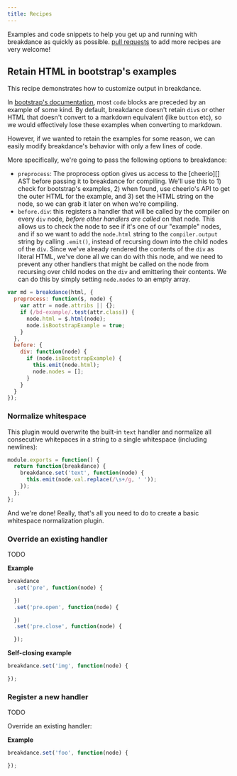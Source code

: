 ```yaml
---
title: Recipes
---
```


Examples and code snippets to help you get up and running with breakdance as quickly as possible. [pull requests](contributing.html) to add more recipes are very welcome!



## Retain HTML in bootstrap's examples

This recipe demonstrates how to customize output in breakdance.

In [bootstrap's documentation](https://github.com/twbs/bootstrap), most `code` blocks are preceded by an example of some kind. By default, breakdance doesn't retain `div`s or other HTML that doesn't convert to a markdown equivalent (like `button` etc), so we would effectively lose these examples when converting to markdown.

However, if we wanted to retain the examples for some reason, we can easily modify breakdance's behavior with only a few lines of code.

More specifically, we're going to pass the following options to breakdance:

- `preprocess`: The proprocess option gives us access to the [cheerio][] AST before passing it to breakdance for compiling. We'll use this to 1) check for bootstrap's examples, 2) when found, use cheerio's API to get the outer HTML for the example, and 3)  set the HTML string on the node, so we can grab it later on when we're compiling.
- `before.div`: this registers a handler that will be called by the compiler on every `div` node, _before other handlers are called_ on that node. This allows us to check the node to see if it's one of our "example" nodes, and if so we want to add the `node.html` string to the `compiler.output` string by calling `.emit()`, instead of recursing down into the child nodes of the `div`. Since we've already rendered the contents of the `div` as literal HTML, we've done all we can do with this node, and we need to prevent any other handlers that might be called on the node from recursing over child nodes on the `div` and emittering their contents. We can do this by simply setting `node.nodes` to an empty array.

```js
var md = breakdance(html, {
  preprocess: function($, node) {
    var attr = node.attribs || {};
    if (/bd-example/.test(attr.class)) {
      node.html = $.html(node);
      node.isBootstrapExample = true;
    }
  },
  before: {
    div: function(node) {
      if (node.isBootstrapExample) {
        this.emit(node.html);
        node.nodes = [];
      }
    }
  }
});
```


### Normalize whitespace

This plugin would overwrite the built-in `text` handler and normalize all consecutive whitepaces in a string to a single whitespace (including newlines):

```js
module.exports = function() {
  return function(breakdance) {
    breakdance.set('text', function(node) {
      this.emit(node.val.replace(/\s+/g, ' '));
    });
  };
};
```

And we're done! Really, that's all you need to do to create a basic whitespace normalization plugin.


### Override an existing handler

TODO

**Example**

```js
breakdance
  .set('pre', function(node) {

  })
  .set('pre.open', function(node) {

  })
  .set('pre.close', function(node) {

  });
```

**Self-closing example**

```js
breakdance.set('img', function(node) {

});
```


### Register a new handler

TODO

Override an existing handler:

**Example**

```js
breakdance.set('foo', function(node) {

});
```
